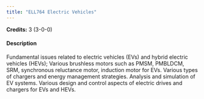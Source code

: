 ```yaml
---
title: "ELL764 Electric Vehicles"
---
```

**Credits:** 3 (3-0-0)

#### Description
Fundamental issues related to electric vehicles (EVs) and hybrid electric vehicles (HEVs); Various brushless motors such as PMSM, PMBLDCM, SRM, synchronous reluctance motor, induction motor for EVs. Various types of chargers and energy management strategies. Analysis and simulation of EV systems. Various design and control aspects of electric drives and chargers for EVs and HEVs.